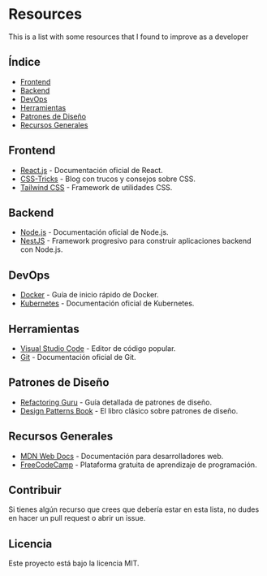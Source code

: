 # Resources
This is a list with some resources that I found to improve as a developer

## Índice

- [Frontend](#frontend)
- [Backend](#backend)
- [DevOps](#devops)
- [Herramientas](#herramientas)
- [Patrones de Diseño](#patrones-de-diseño)
- [Recursos Generales](#recursos-generales)

## Frontend

- [React.js](https://reactjs.org/docs/getting-started.html) - Documentación oficial de React.
- [CSS-Tricks](https://css-tricks.com/) - Blog con trucos y consejos sobre CSS.
- [Tailwind CSS](https://tailwindcss.com/) - Framework de utilidades CSS.

## Backend

- [Node.js](https://nodejs.org/en/docs/) - Documentación oficial de Node.js.
- [NestJS](https://docs.nestjs.com/) - Framework progresivo para construir aplicaciones backend con Node.js.

## DevOps

- [Docker](https://docs.docker.com/get-started/) - Guía de inicio rápido de Docker.
- [Kubernetes](https://kubernetes.io/docs/home/) - Documentación oficial de Kubernetes.

## Herramientas

- [Visual Studio Code](https://code.visualstudio.com/) - Editor de código popular.
- [Git](https://git-scm.com/doc) - Documentación oficial de Git.

## Patrones de Diseño

- [Refactoring Guru](https://refactoring.guru/design-patterns) - Guía detallada de patrones de diseño.
- [Design Patterns Book](https://www.oreilly.com/library/view/design-patterns/9780134171930/) - El libro clásico sobre patrones de diseño.

## Recursos Generales

- [MDN Web Docs](https://developer.mozilla.org/en-US/) - Documentación para desarrolladores web.
- [FreeCodeCamp](https://www.freecodecamp.org/) - Plataforma gratuita de aprendizaje de programación.

## Contribuir

Si tienes algún recurso que crees que debería estar en esta lista, no dudes en hacer un pull request o abrir un issue.

## Licencia

Este proyecto está bajo la licencia MIT.

